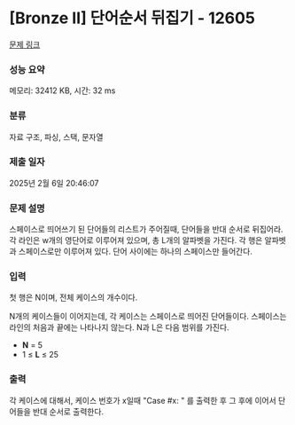 # [Bronze II] 단어순서 뒤집기 - 12605 

[문제 링크](https://www.acmicpc.net/problem/12605) 

### 성능 요약

메모리: 32412 KB, 시간: 32 ms

### 분류

자료 구조, 파싱, 스택, 문자열

### 제출 일자

2025년 2월 6일 20:46:07

### 문제 설명

<p dir="ltr">스페이스로 띄어쓰기 된 단어들의 리스트가 주어질때, 단어들을 반대 순서로 뒤집어라. 각 라인은 w개의 영단어로 이루어져 있으며, 총 L개의 알파벳을 가진다. 각 행은 알파벳과 스페이스로만 이루어져 있다. 단어 사이에는 하나의 스페이스만 들어간다.</p>

### 입력 

 <p dir="ltr">첫 행은 N이며, 전체 케이스의 개수이다.</p>

<p>N개의 케이스들이 이어지는데, 각 케이스는 스페이스로 띄어진 단어들이다. 스페이스는 라인의 처음과 끝에는 나타나지 않는다. N과 L은 다음 범위를 가진다.</p>

<ul>
	<li><strong>N</strong> = 5</li>
	<li>1 ≤ <strong>L</strong> ≤ 25</li>
</ul>

### 출력 

 <p dir="ltr">각 케이스에 대해서, 케이스 번호가 x일때  "Case #x: " 를 출력한 후 그 후에 이어서 단어들을 반대 순서로 출력한다.</p>

